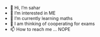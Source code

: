 - 👋 Hi, I’m sahar
- 👀 I’m interested in ME
- 🌱 I’m currently learning maths
- 💞️ I am thinking of cooperating for exams
- 📫 How to reach me ... NOPE

<!---
sahra54/sahra54 is a ✨ special ✨ repository because its `README.md` (this file) appears on your GitHub profile.
You can click the Preview link to take a look at your changes.
--->
